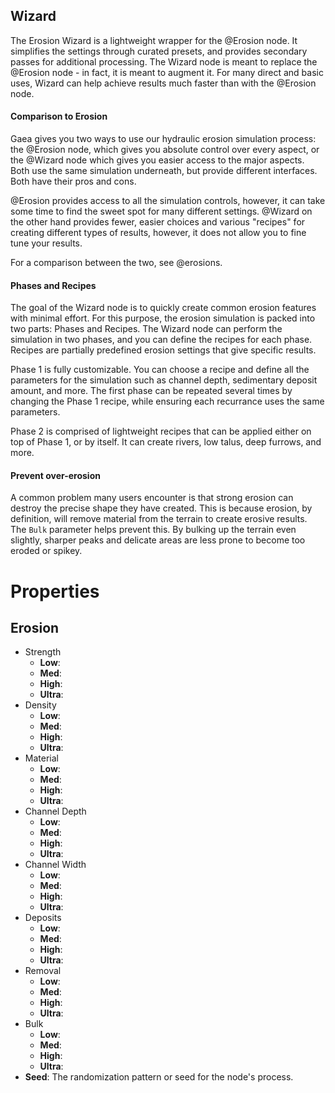 


## Wizard

The Erosion Wizard is a lightweight wrapper for the @Erosion node. It simplifies the settings through curated presets, and provides secondary passes for additional processing. The Wizard node is meant to replace the @Erosion node - in fact, it is meant to augment it. For many direct and basic uses, Wizard can help achieve results much faster than with the @Erosion node.

#### Comparison to Erosion

Gaea gives you two ways to use our hydraulic erosion simulation process: the @Erosion node, which gives you absolute control over every aspect, or the @Wizard node which gives you easier access to the major aspects. Both use the same simulation underneath, but provide different interfaces. Both have their pros and cons.

@Erosion provides access to all the simulation controls, however, it can take some time to find the sweet spot for many different settings. @Wizard on the other hand provides fewer, easier choices and various "recipes" for creating different types of results, however, it does not allow you to fine tune your results.

For a comparison between the two, see @erosions.

#### Phases and Recipes

The goal of the Wizard node is to quickly create common erosion features with minimal effort. For this purpose, the erosion simulation is packed into two parts: Phases and Recipes. The Wizard node can perform the simulation in two phases, and you can define the recipes for each phase. Recipes are partially predefined erosion settings that give specific results.

Phase 1 is fully customizable. You can choose a recipe and define all the parameters for the simulation such as channel depth, sedimentary deposit amount, and more. The first phase can be repeated several times by changing the Phase 1 recipe, while ensuring each recurrance uses the same parameters.

Phase 2 is comprised of lightweight recipes that can be applied either on top of Phase 1, or by itself. It can create rivers, low talus, deep furrows, and more.

#### Prevent over-erosion

A common problem many users encounter is that strong erosion can destroy the precise shape they have created. This is because erosion, by definition, will remove material from the terrain to create erosive results. The `Bulk` parameter helps prevent this. By bulking up the terrain even slightly, sharper peaks and delicate areas are less prone to become too eroded or spikey.



# Properties


## Erosion

- Strength
  - **Low**: <desc>
  - **Med**: <desc>
  - **High**: <desc>
  - **Ultra**: <desc>
- Density
  - **Low**: <desc>
  - **Med**: <desc>
  - **High**: <desc>
  - **Ultra**: <desc>
- Material
  - **Low**: <desc>
  - **Med**: <desc>
  - **High**: <desc>
  - **Ultra**: <desc>
- Channel Depth
  - **Low**: <desc>
  - **Med**: <desc>
  - **High**: <desc>
  - **Ultra**: <desc>
- Channel Width
  - **Low**: <desc>
  - **Med**: <desc>
  - **High**: <desc>
  - **Ultra**: <desc>
- Deposits
  - **Low**: <desc>
  - **Med**: <desc>
  - **High**: <desc>
  - **Ultra**: <desc>
- Removal
  - **Low**: <desc>
  - **Med**: <desc>
  - **High**: <desc>
  - **Ultra**: <desc>
- Bulk
  - **Low**: <desc>
  - **Med**: <desc>
  - **High**: <desc>
  - **Ultra**: <desc>
- **Seed**: The randomization pattern or seed for the node's process.



